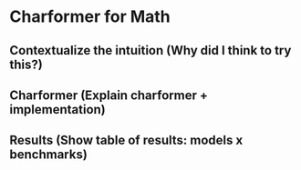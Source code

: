 # Charformer for Math

## Contextualize the intuition (Why did I think to try this?)

## Charformer (Explain charformer + implementation)

## Results (Show table of results: models x benchmarks)
